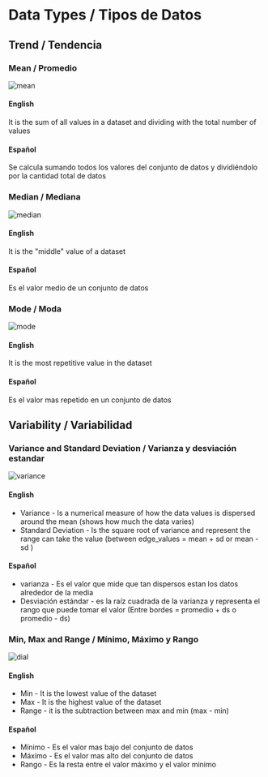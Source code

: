 # Data Types / Tipos de Datos

## Trend / Tendencia
### Mean / Promedio
![mean](https://pharmafactz.com/wp-content/uploads/2017/11/p2.png)
#### English
It is the sum of all values in a dataset and dividing with the total number of values 
#### Español
Se calcula sumando todos los valores del conjunto de datos y dividiéndolo por la cantidad total de datos

### Median / Mediana
![median](https://upload.wikimedia.org/wikipedia/commons/thumb/c/cf/Finding_the_median.png/1200px-Finding_the_median.png)
#### English
It is the "middle" value of a dataset
#### Español
Es el valor medio de un conjunto de datos

### Mode / Moda
![mode](https://www.wikihow.com/images/thumb/2/29/Find-Mean%2C-Median%2C-and-Mode-Step-7-Version-2.jpg/aid1660401-v4-728px-Find-Mean%2C-Median%2C-and-Mode-Step-7-Version-2.jpg)
#### English
It is the most repetitive value in the dataset
#### Español
Es el valor mas repetido en un conjunto de datos 

## Variability / Variabilidad
### Variance and Standard Deviation / Varianza y desviación estandar
![variance](http://statisticslectures.com/images/samplevarstd.gif)
#### English
- Variance - Is a numerical measure of how the data values is dispersed around the mean (shows how much the data varies)
- Standard Deviation - Is the square root of variance and represent the range can take the value (between edge_values = mean + sd or mean - sd )
#### Español
- varianza - Es el valor que mide que tan dispersos estan los datos alrededor de la media
- Desviación estándar - es la raíz cuadrada de la varianza y representa el rango que puede tomar el valor (Entre bordes = promedio + ds o promedio - ds)

### Min, Max and Range / Mínimo, Máximo y Rango
![dial](https://www.first5000.com.au/wp-content/uploads/2017/10/Dial-up-your-courage-4-1024x683-610x400.png)
#### English
- Min - It is the lowest value of the dataset
- Max - It is the highest value of the dataset
- Range - it is the subtraction between max and min (max - min)
#### Español
- Mínimo - Es el valor mas bajo del conjunto de datos
- Máximo - Es el valor mas alto del conjunto de datos
- Rango - Es la resta entre el valor máximo y el valor minimo

